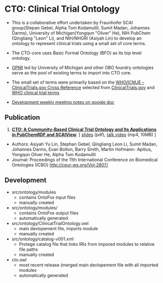 # CTO: Clinical Trial Ontology

- This is a collaborative effort undertaken by Fraunhofer SCAI group(Stepan Gebel, Alpha Tom Kodamullil, Sumit Madan, Johannes Darms), University of Michigan(Yongqun "Oliver" He), NIH PubChem (Qingliang "Leon" Li), and NIH/NHGRI (Asiyah Lin) to develop an ontology to represent clinical trials using a small set of core terms. 

- The CTO-core uses Basic Formal Ontology (BFO) as its top level ontology.

- [OPMI](https://github.com/OPMI/opmi) led by University of Michigan and other OBO foundry ontologies serve as the pool of existing terms to import into CTO core.

- The small set of terms were primarily based on the [WHO/ICMJE – ClinicalTrials.gov Cross Reference](https://prsinfo.clinicaltrials.gov/trainTrainer/WHO-ICMJE-ClinTrialsgov-Cross-Ref.pdf) selected from [ClinicalTrials.gov](https://www.clinicaltrials.gov/) and [WHO clinical trial terms](https://www.who.int/ictrp/network/trds/en/) 

- [Development weekly meeting notes on google doc](https://docs.google.com/document/d/1VnmFhqFwfH3qcShiZUTO9ALF-3JKCs2oa3MQ2LotH6U/edit)

## Publication
1. **[CTO: A Community-Based Clinical Trial Ontology and Its Applications in PubChemRDF and SCAIView](http://ceur-ws.org/Vol-2807/paperH.pdf)**. [   [ slides](https://icbo2020.inf.unibz.it/wp-content/uploads/2020/09/icbo-s1700a_15.pdf) (pdf), [talk video](https://www.youtube.com/watch?v=4tmyDN6enuA&list=PLhzFEi0G-n-uom3STXbNSL4lOyCNyGQ5B&index=4) (mp4, 10MB) ] <br/> 
 * Authors: Asiyah Yu Lin, Stephan Gebel, Qingliang Leon Li, Sumit Madan, Johannes Darms, Evan Bolton, Barry Smith, Martin Hofmann- Apitius, Yongqun Oliver He, Alpha Tom Kodamullil <br/>
 * Journal: Proceedings of the 11th International Conference on Biomedical Ontologies (ICBO) http://ceur-ws.org/Vol-2807/

## Development 

- src/ontology/modules
  - contains OntoFox input files
  - manually created 
- src/ontology/modules/
  - contains OntoFox output files
  - automatically generated
- src/ontology/ClinicalTrialOntology.owl
  -  main devlopement file, imports module
  - manually created 
- src/ontology/catalog-v001.xml
  - Protege catalog file that links IRIs from impored modules to relative file paths
  - manually created 
- cto.owl
  - most recent release (merged main devlopement file with all imported modules
  - automatically generated 
  
 

